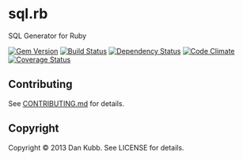 # sql.rb

SQL Generator for Ruby

[![Gem Version](https://badge.fury.io/rb/sql.png)][gem]
[![Build Status](https://secure.travis-ci.org/dkubb/sql.png?branch=master)][travis]
[![Dependency Status](https://gemnasium.com/dkubb/sql.png)][gemnasium]
[![Code Climate](https://codeclimate.com/github/dkubb/sql.png)][codeclimate]
[![Coverage Status](https://coveralls.io/repos/dkubb/sql/badge.png?branch=master)][coveralls]

[gem]: https://rubygems.org/gems/sql
[travis]: https://travis-ci.org/dkubb/sql
[gemnasium]: https://gemnasium.com/dkubb/sql
[codeclimate]: https://codeclimate.com/github/dkubb/sql
[coveralls]: https://coveralls.io/r/dkubb/sql

## Contributing

See [CONTRIBUTING.md](CONTRIBUTING.md) for details.

## Copyright

Copyright &copy; 2013 Dan Kubb. See LICENSE for details.

